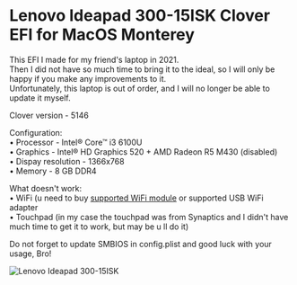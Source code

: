 # Lenovo Ideapad 300-15ISK Clover EFI for MacOS Monterey
This EFI I made for my friend's laptop in 2021.  
Then I did not have so much time to bring it to the ideal, so I will only be happy if you make any improvements to it.  
Unfortunately, this laptop is out of order, and I will no longer be able to update it myself.

Clover version - 5146

Configuration:  
• Processor - Intel® Core™ i3 6100U  
• Graphics - Intel® HD Graphics 520 + AMD Radeon R5 M430 (disabled)  
• Dispay resolution - 1366x768  
• Memory - 8 GB DDR4

What doesn't work:  
• WiFi (u need to buy [supported WiFi module](https://dortania.github.io/Wireless-Buyers-Guide/unsupported.html#supported-chipsets) or supported USB WiFi adapter  
• Touchpad (in my case the touchpad was from Synaptics and I didn't have much time to get it to work, but may be u ll do it)

Do not forget to update SMBIOS in config.plist and good luck with your usage, Bro!

![Lenovo Ideapad 300-15ISK](https://user-images.githubusercontent.com/85404291/164886591-26e273b0-faad-4342-8102-9d723a94f8a4.jpeg)
